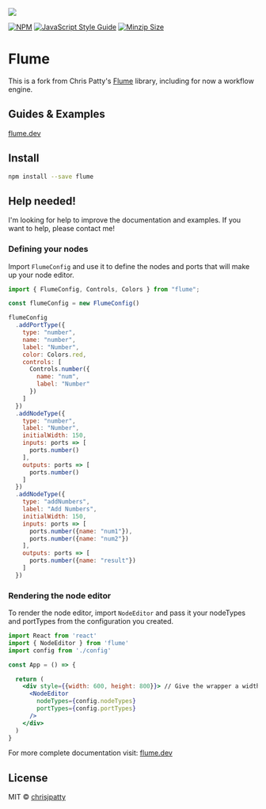 ![](https://raw.githubusercontent.com/chrisjpatty/flume/master/logo.png?token=ADRZXI4TFKM3FXBEBQHQURK6QIJ6Q)

[![NPM](https://img.shields.io/npm/v/flume.svg)](https://www.npmjs.com/package/flume) [![JavaScript Style Guide](https://img.shields.io/badge/code_style-standard-brightgreen.svg)](https://standardjs.com) [![Minzip Size](https://badgen.net/bundlephobia/minzip/flume)](https://bundlephobia.com/result?p=flume)

# Flume

This is a fork from Chris Patty's [Flume](https://flume.dev) library, including for now a workflow engine.

## Guides & Examples

[flume.dev](https://flume.dev)

## Install

```bash
npm install --save flume
```
## Help needed!

I'm looking for help to improve the documentation and examples. If you want to help, please contact me!

### Defining your nodes

Import `FlumeConfig` and use it to define the nodes and ports that will make up your node editor.

```jsx
import { FlumeConfig, Controls, Colors } from "flume";

const flumeConfig = new FlumeConfig()

flumeConfig
  .addPortType({
    type: "number",
    name: "number",
    label: "Number",
    color: Colors.red,
    controls: [
      Controls.number({
        name: "num",
        label: "Number"
      })
    ]
  })
  .addNodeType({
    type: "number",
    label: "Number",
    initialWidth: 150,
    inputs: ports => [
      ports.number()
    ],
    outputs: ports => [
      ports.number()
    ]
  })
  .addNodeType({
    type: "addNumbers",
    label: "Add Numbers",
    initialWidth: 150,
    inputs: ports => [
      ports.number({name: "num1"}),
      ports.number({name: "num2"})
    ],
    outputs: ports => [
      ports.number({name: "result"})
    ]
  })
```

### Rendering the node editor

To render the node editor, import `NodeEditor` and pass it your nodeTypes and portTypes from the configuration you created.

```jsx
import React from 'react'
import { NodeEditor } from 'flume'
import config from './config'

const App = () => {

  return (
    <div style={{width: 600, height: 800}}> // Give the wrapper a width & height
      <NodeEditor
        nodeTypes={config.nodeTypes}
        portTypes={config.portTypes}
      />
    </div>
  )
}
```

For more complete documentation visit: [flume.dev](https://flume.dev)

## License

MIT © [chrisjpatty](https://github.com/chrisjpatty)
